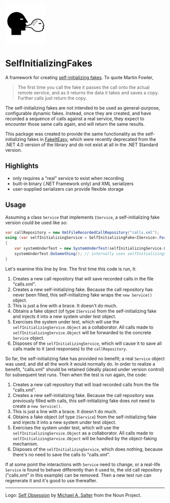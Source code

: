 ![SelfInitializing Fakes logo](assets/selfinitializingfakes_128x128.png)

# SelfInitializingFakes

A framework for creating [self-initializing fakes](https://martinfowler.com/bliki/SelfInitializingFake.html).
To quote Martin Fowler,

> The first time you call the fake it passes the call onto the actual remote service, and as it returns the
> data it takes and saves a copy. Further calls just return the copy.

The self-initializing fakes are not intended to be used as general-purpose, configurable dynamic fakes.
Instead, once they are created, and have recorded a sequence of calls against a real service, they
expect to encounter those same calls again, and will return the same results.

This package was created to provide the same functionality as the self-initializing fakes in [FakeItEasy](https://fakeiteasy.github.io), which were
recently deprecated from the .NET 4.0 version of the library and do not exist at all in the .NET Standard version.

## Highlights

* only requires a "real" service to exist when recording
* built-in binary (.NET Framework only) and XML serializers
* user-supplied serializers can provide flexible storage

## Usage

Assuming a class `Service` that implements `IService`, a self-initializing fake version could be used like so:

```c#
var callRepository = new XmlFileRecordedCallRepository("calls.xml");
using (var selfInitializingService = SelfInitializingFake<IService>.For(() => new Service(), callRepository))
{
    var systemUnderTest = new SystemUnderTest(selfInitializingService.Object);
    systemUnderTest.DoSomething(); // internally uses selfInitializingService.Object
}
```

Let's examine this line by line. The first time this code is run, it:

1. Creates a new call repository that will save recorded calls in the file "calls.xml".
2. Creates a new self-initializing fake. Because the call repository has never been filled, this self-initializing fake wraps the `new Service()` object.
3. This is just a line with a brace. It doesn't do much.
4. Obtains a fake object (of type `IService`) from the self-initializing fake and injects it into a new system under test object.
5. Exercises the system under test, which will use the `selfInitializingService.Object` as a collaborator. All calls made to `selfInitializingService.Object` will be forwarded to the concrete `Service` object.
6. Disposes of the `selfInitializingService`, which will cause it to save all calls made to it (and responses) to the `callRepository`.

So far, the self-initializing fake has provided no benefit; a real `Service` object was used, and did all the work it would normally do.
In order to realize a benefit, "calls.xml" should be retained (ideally placed under version control) for subsequent test runs.
Then when the test is run again, the code:

1. Creates a new call repository that will load recorded calls from the file "calls.xml".
2. Creates a new self-initializing fake. Because the call repository was previously filled with calls, this self-initializing fake does not need to create a `new Service()`.
3. This is just a line with a brace. It doesn't do much.
4. Obtains a fake object (of type `IService`) from the self-initializing fake and injects it into a new system under test object.
5. Exercises the system under test, which will use the `selfInitializingService.Object` as a collaborator. All calls made to `selfInitializingService.Object` will be handled by the object-faking mechanism.
6. Disposes of the `selfInitializingService`, which does nothing, because there's no need to save the calls to "calls.xml".

If at some point the interactions with `Service` need to change, or a real-life `Service` is found to behave differently
than it used to, the old call repository ("calls.xml" in this example) can be removed. Then a new test run can
regenerate it and it's good to use thereafter.

----
Logo: [Self Obsession](https://thenounproject.com/search/?q=self+obsession&i=54849])
by [Michael A. Salter](https://thenounproject.com/michael.salter.73/) from the Noun Project.
